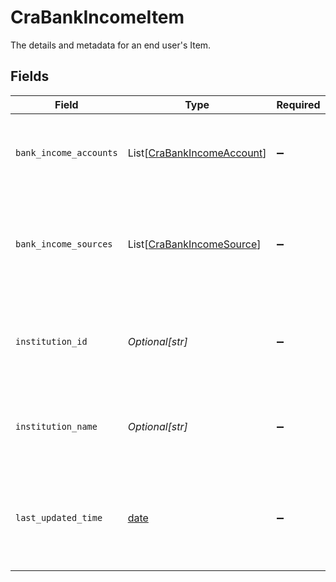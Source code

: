# CraBankIncomeItem

The details and metadata for an end user's Item.


## Fields

| Field                                                                                | Type                                                                                 | Required                                                                             | Description                                                                          |
| ------------------------------------------------------------------------------------ | ------------------------------------------------------------------------------------ | ------------------------------------------------------------------------------------ | ------------------------------------------------------------------------------------ |
| `bank_income_accounts`                                                               | List[[CraBankIncomeAccount](../../models/shared/crabankincomeaccount.md)]            | :heavy_minus_sign:                                                                   | The Item's accounts that have Bank Income data.                                      |
| `bank_income_sources`                                                                | List[[CraBankIncomeSource](../../models/shared/crabankincomesource.md)]              | :heavy_minus_sign:                                                                   | The income sources for this Item. Each entry in the array is a single income source. |
| `institution_id`                                                                     | *Optional[str]*                                                                      | :heavy_minus_sign:                                                                   | The unique identifier of the institution associated with the Item.                   |
| `institution_name`                                                                   | *Optional[str]*                                                                      | :heavy_minus_sign:                                                                   | The name of the institution associated with the Item.                                |
| `last_updated_time`                                                                  | [date](https://docs.python.org/3/library/datetime.html#date-objects)                 | :heavy_minus_sign:                                                                   | The time when this Item's data was last retrieved from the financial institution.    |